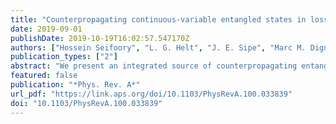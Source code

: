 ```yaml
---
title: "Counterpropagating continuous-variable entangled states in lossy coupled-cavity optical waveguides"
date: 2019-09-01
publishDate: 2019-10-19T16:02:57.547170Z
authors: ["Hossein Seifoory", "L. G. Helt", "J. E. Sipe", "Marc M. Dignam"]
publication_types: ["2"]
abstract: "We present an integrated source of counterpropagating entangled states based on a coupled resonator optical waveguide that is pumped by a classical pulsed source incident from above the waveguide. We investigate theoretically the generation and propagation of continuous-variable entangled states in this coupled-cavity system in the presence of intrinsic loss. Using a tight-binding approximation, we derive analytic time-dependent expressions for the number of photons in each cavity, as well as for the correlation variance between the photons in different pairs of cavities, to evaluate the degree of quantum entanglement. We also derive simple approximate expressions for these quantities that can be used to guide the design of such systems, and discuss how pumping configurations and physical properties of the system affect the photon statistics and the degree of quantum correlation."
featured: false
publication: "*Phys. Rev. A*"
url_pdf: "https://link.aps.org/doi/10.1103/PhysRevA.100.033839"
doi: "10.1103/PhysRevA.100.033839"
---
```


